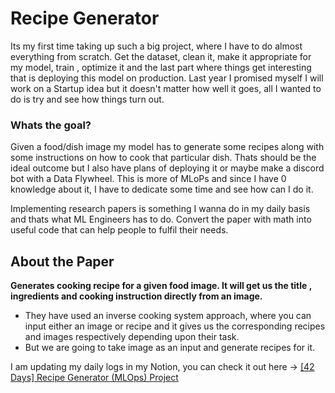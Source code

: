 # Recipe Generator 

Its my first time taking up such a big project, where I have to do almost everything from scratch. Get the dataset, clean it, make it appropriate for my model, train , optimize it and the last part where things get interesting that is deploying this model on production. Last year I promised myself I will work on a Startup idea but it doesn't matter how well it goes, all I wanted to do is try and see how things turn out.

### Whats the goal?

Given a food/dish image my model has to generate some recipes along with some instructions on how to cook that particular dish. Thats should be the ideal outcome but I also have plans of deploying it or maybe make a discord bot with a Data Flywheel. This is more of MLoPs and since I have 0 knowledge about it, I have to dedicate some time and see how can I do it. 

Implementing research papers is something I wanna do in my daily basis and thats what ML Engineers has to do. Convert the paper with math into useful code that can help people to fulfil their needs.

## About the Paper

**Generates cooking recipe for a given food image. It will get us the title , ingredients and cooking instruction directly from an image.**

- They have used an inverse cooking system approach, where you can input either an image or  recipe and it gives us the corresponding recipes and images respectively depending upon their task.
- But we are going to take image as an input and generate recipes for it.


I am updating my daily logs in my Notion, you can check it out here -> [[42 Days] Recipe Generator (MLOps) Project ](https://short-surprise-784.notion.site/42-Days-Recipe-Generator-MLOps-Project-6a6eb6229d6f4f9aad51e42972b3da30)
